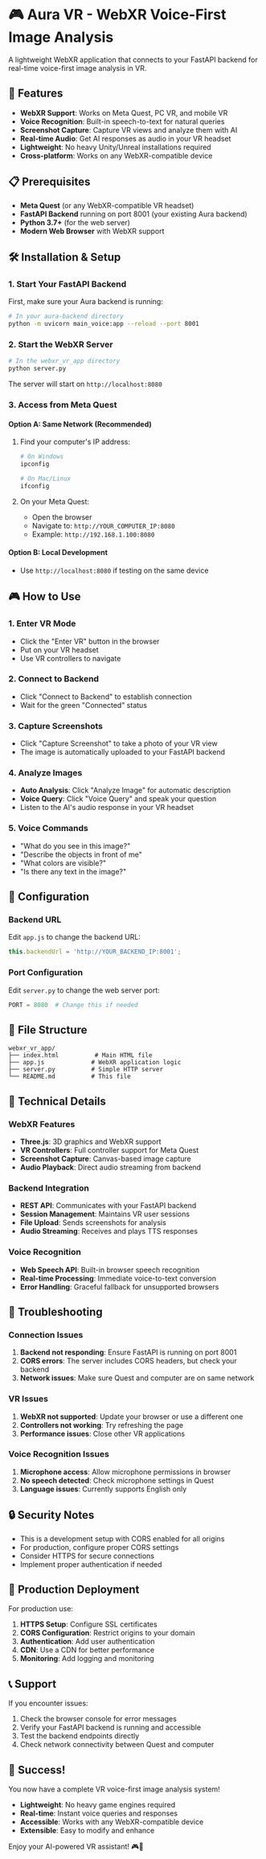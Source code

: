 # 🎮 Aura VR - WebXR Voice-First Image Analysis

A lightweight WebXR application that connects to your FastAPI backend for real-time voice-first image analysis in VR.

## 🚀 Features

- **WebXR Support**: Works on Meta Quest, PC VR, and mobile VR
- **Voice Recognition**: Built-in speech-to-text for natural queries
- **Screenshot Capture**: Capture VR views and analyze them with AI
- **Real-time Audio**: Get AI responses as audio in your VR headset
- **Lightweight**: No heavy Unity/Unreal installations required
- **Cross-platform**: Works on any WebXR-compatible device

## 📋 Prerequisites

- **Meta Quest** (or any WebXR-compatible VR headset)
- **FastAPI Backend** running on port 8001 (your existing Aura backend)
- **Python 3.7+** (for the web server)
- **Modern Web Browser** with WebXR support

## 🛠️ Installation & Setup

### 1. Start Your FastAPI Backend

First, make sure your Aura backend is running:

```bash
# In your aura-backend directory
python -m uvicorn main_voice:app --reload --port 8001
```

### 2. Start the WebXR Server

```bash
# In the webxr_vr_app directory
python server.py
```

The server will start on `http://localhost:8080`

### 3. Access from Meta Quest

#### Option A: Same Network (Recommended)
1. Find your computer's IP address:
   ```bash
   # On Windows
   ipconfig
   
   # On Mac/Linux
   ifconfig
   ```

2. On your Meta Quest:
   - Open the browser
   - Navigate to: `http://YOUR_COMPUTER_IP:8080`
   - Example: `http://192.168.1.100:8080`

#### Option B: Local Development
- Use `http://localhost:8080` if testing on the same device

## 🎮 How to Use

### 1. Enter VR Mode
- Click the "Enter VR" button in the browser
- Put on your VR headset
- Use VR controllers to navigate

### 2. Connect to Backend
- Click "Connect to Backend" to establish connection
- Wait for the green "Connected" status

### 3. Capture Screenshots
- Click "Capture Screenshot" to take a photo of your VR view
- The image is automatically uploaded to your FastAPI backend

### 4. Analyze Images
- **Auto Analysis**: Click "Analyze Image" for automatic description
- **Voice Query**: Click "Voice Query" and speak your question
- Listen to the AI's audio response in your VR headset

### 5. Voice Commands
- "What do you see in this image?"
- "Describe the objects in front of me"
- "What colors are visible?"
- "Is there any text in the image?"

## 🔧 Configuration

### Backend URL
Edit `app.js` to change the backend URL:
```javascript
this.backendUrl = 'http://YOUR_BACKEND_IP:8001';
```

### Port Configuration
Edit `server.py` to change the web server port:
```python
PORT = 8080  # Change this if needed
```

## 📁 File Structure

```
webxr_vr_app/
├── index.html          # Main HTML file
├── app.js             # WebXR application logic
├── server.py          # Simple HTTP server
└── README.md          # This file
```

## 🎯 Technical Details

### WebXR Features
- **Three.js**: 3D graphics and WebXR support
- **VR Controllers**: Full controller support for Meta Quest
- **Screenshot Capture**: Canvas-based image capture
- **Audio Playback**: Direct audio streaming from backend

### Backend Integration
- **REST API**: Communicates with your FastAPI backend
- **Session Management**: Maintains VR user sessions
- **File Upload**: Sends screenshots for analysis
- **Audio Streaming**: Receives and plays TTS responses

### Voice Recognition
- **Web Speech API**: Built-in browser speech recognition
- **Real-time Processing**: Immediate voice-to-text conversion
- **Error Handling**: Graceful fallback for unsupported browsers

## 🐛 Troubleshooting

### Connection Issues
1. **Backend not responding**: Ensure FastAPI is running on port 8001
2. **CORS errors**: The server includes CORS headers, but check your backend
3. **Network issues**: Make sure Quest and computer are on same network

### VR Issues
1. **WebXR not supported**: Update your browser or use a different one
2. **Controllers not working**: Try refreshing the page
3. **Performance issues**: Close other VR applications

### Voice Recognition Issues
1. **Microphone access**: Allow microphone permissions in browser
2. **No speech detected**: Check microphone settings in Quest
3. **Language issues**: Currently supports English only

## 🔒 Security Notes

- This is a development setup with CORS enabled for all origins
- For production, configure proper CORS settings
- Consider HTTPS for secure connections
- Implement proper authentication if needed

## 🚀 Production Deployment

For production use:

1. **HTTPS Setup**: Configure SSL certificates
2. **CORS Configuration**: Restrict origins to your domain
3. **Authentication**: Add user authentication
4. **CDN**: Use a CDN for better performance
5. **Monitoring**: Add logging and monitoring

## 📞 Support

If you encounter issues:

1. Check the browser console for error messages
2. Verify your FastAPI backend is running and accessible
3. Test the backend endpoints directly
4. Check network connectivity between Quest and computer

## 🎉 Success!

You now have a complete VR voice-first image analysis system! 

- **Lightweight**: No heavy game engines required
- **Real-time**: Instant voice queries and responses
- **Accessible**: Works with any WebXR-compatible device
- **Extensible**: Easy to modify and enhance

Enjoy your AI-powered VR assistant! 🎮🤖 